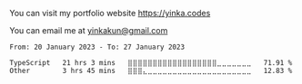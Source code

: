 You can visit my portfolio website <https://yinka.codes>

You can email me at <yinkakun@gmail.com>

<!--START_SECTION:waka-->

```text
From: 20 January 2023 - To: 27 January 2023

TypeScript   21 hrs 3 mins   ⣿⣿⣿⣿⣿⣿⣿⣿⣿⣿⣿⣿⣿⣿⣿⣿⣿⣿⣀⣀⣀⣀⣀⣀⣀   71.91 %
Other        3 hrs 45 mins   ⣿⣿⣿⣄⣀⣀⣀⣀⣀⣀⣀⣀⣀⣀⣀⣀⣀⣀⣀⣀⣀⣀⣀⣀⣀   12.83 %
```

<!--END_SECTION:waka-->
